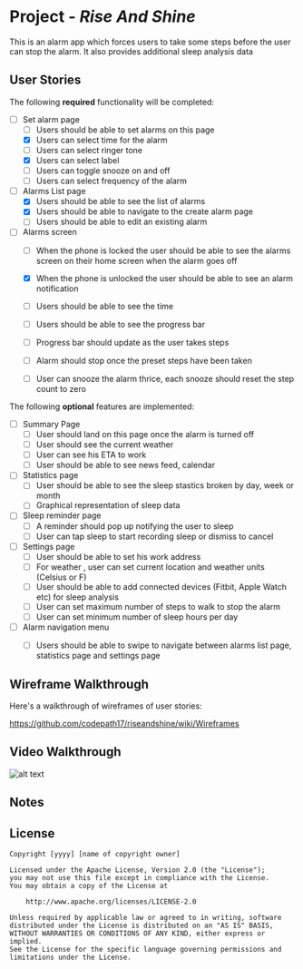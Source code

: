 
# Project  - *Rise And Shine*

This is an alarm app which forces users to take some steps before the user can stop the alarm.
It also provides additional sleep analysis data

## User Stories

The following **required** functionality will be completed:

- [ ] Set alarm page
   - [ ] Users should be able to set alarms on this page
   - [x] Users can select time for the alarm
   - [ ] Users can select ringer tone
   - [x] Users can select label
   - [ ] Users can toggle snooze on and off
   - [ ] Users can select frequency of the alarm
   
- [ ] Alarms List page
   - [x] Users should be able to see the list of alarms
   - [x] Users should be able to navigate to the create alarm page
   - [ ] Users should be able to edit an existing alarm

- [ ] Alarms  screen 
   - [ ] When the phone is locked the user should be able to see the alarms screen on their home screen when the alarm goes off
   - [x] When the phone is unlocked the user should be able to see an alarm notification
   - [ ] Users should be able to see the time
   - [ ] Users should be able to see the progress bar 
   - [ ] Progress bar should update as the user takes steps
   - [ ] Alarm should stop once the preset steps have been taken
   - [ ] User can snooze the alarm thrice, each snooze should reset the step count to zero

  

The following **optional** features are implemented:

- [ ] Summary Page
   - [ ] User should land on this page once the alarm is turned off
   - [ ] User should see the current weather
   - [ ] User can see his ETA to work
   - [ ] User should be able to see news feed, calendar
- [ ] Statistics page
   - [ ] User should be able to see the sleep stastics broken by day, week or month
   - [ ] Graphical representation of sleep data  
- [ ] Sleep reminder page
   - [ ] A reminder should pop up notifying the user to sleep
   - [ ] User can tap sleep to start recording sleep or dismiss to cancel
- [ ] Settings page
   - [ ] User should be able to set his work address
   - [ ] For weather , user can set current location and weather units (Celsius or F)
   - [ ] User should be able to add connected devices (Fitbit, Apple Watch etc) for sleep analysis
   - [ ] User can set maximum number of steps to walk to stop the alarm
   - [ ] User can set minimum number of sleep hours per day
- [ ] Alarm navigation menu
   - [ ] Users should be able to swipe to navigate between alarms list page, statistics page and settings page
   



## Wireframe Walkthrough

Here's a walkthrough of wireframes of  user stories:

https://github.com/codepath17/riseandshine/wiki/Wireframes


## Video Walkthrough

![alt text](https://raw.githubusercontent.com/codepath17/riseandshine/master/defugue.gif "Video Walkthrough")

## Notes



## License

    Copyright [yyyy] [name of copyright owner]

    Licensed under the Apache License, Version 2.0 (the "License");
    you may not use this file except in compliance with the License.
    You may obtain a copy of the License at

        http://www.apache.org/licenses/LICENSE-2.0

    Unless required by applicable law or agreed to in writing, software
    distributed under the License is distributed on an "AS IS" BASIS,
    WITHOUT WARRANTIES OR CONDITIONS OF ANY KIND, either express or implied.
    See the License for the specific language governing permissions and
    limitations under the License.
